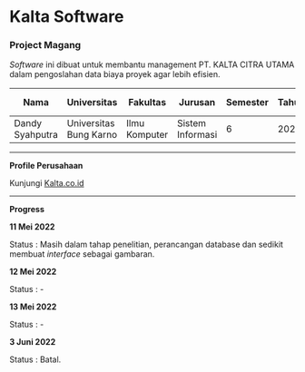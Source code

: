 # Kalta Software 
### Project Magang

*Software* ini dibuat untuk membantu management PT. KALTA CITRA UTAMA dalam pengoslahan data biaya proyek agar lebih efisien. 


| Nama | Universitas | Fakultas | Jurusan | Semester | Tahun | Periode Magang |
| ---- | --- | -------- | ------- | -------- | ----- | --- |
| Dandy Syahputra | Universitas Bung Karno | Ilmu Komputer | Sistem Informasi | 6 | 2022 | April 2022 - |
---

**Profile Perusahaan**

Kunjungi <a href="https://kalta.co.id/"> Kalta.co.id <a/>

---

**Progress**

**11 Mei 2022**


Status  :   Masih dalam tahap penelitian, perancangan database dan sedikit membuat *interface* sebagai gambaran.

  
**12 Mei 2022**
  
Status  :   -
  
**13 Mei 2022**

Status  :   -

**3 Juni 2022**
  
Status  : Batal.

